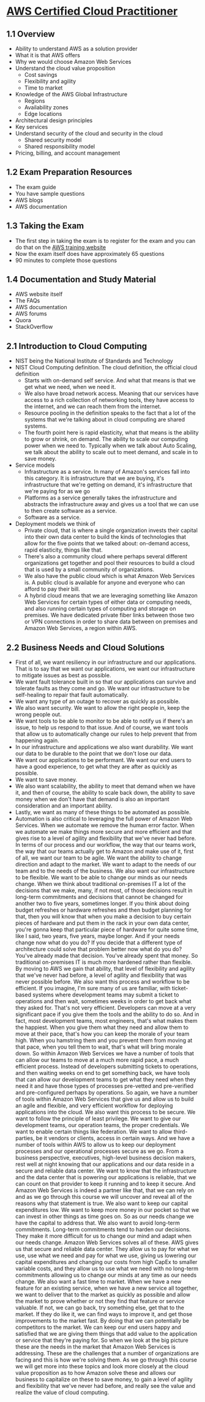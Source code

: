 # [AWS Certified Cloud Practitioner](https://learning.oreilly.com/videos/aws-certified-cloud/9780135175507/9780135175507-accp_01_00_00_00)
## 1.1 Overview
- Ability to understand AWS as a solution provider
- What it is that AWS offers 
- Why we would choose Amazon Web Services
- Understand the cloud value proposition
  - Cost savings
  - Flexibility and agility
  - Time to market
- Knowledge of the AWS Global Infrastructure
  - Regions
  - Availability zones
  - Edge locations
- Architectural design principles
- Key services
- Understand security of the cloud and security in the cloud
  - Shared security model
  - Shared responsibility model
- Pricing, billing, and account management
## 1.2 Exam Preparation Resources
- The exam guide
- You have sample questions
- AWS blogs
- AWS documentation
## 1.3 Taking the Exam
- The first step in taking the exam is to register for the exam and you can do that on the [AWS training website](http://www.aws.training)
- Now the exam itself does have approximately 65 questions
- 90 minutes to complete those questions
## 1.4 Documentation and Study Material
- AWS website itself
- The FAQs
- AWS documentation
- AWS forums
- Quora
- StackOverflow
## 2.1 Introduction to Cloud Computing
- NIST being the National Institute of Standards and Technology
- NIST Cloud Computing definition. The cloud definition, the official cloud definition
  - Starts with on-demand self service. And what that means is that we get what we need, when we need it.
  - We also have broad network access. Meaning that our services have access to a rich collection of networking tools, they have access to the internet, and we can reach them from the internet. 
  - Resource pooling in the definition speaks to the fact that a lot of the systems that we're talking about in cloud computing are shared systems. 
  - The fourth point here is rapid elasticity, what that means is the ability to grow or shrink, on demand. The ability to scale our computing power when we need to. Typically when we talk about Auto Scaling, we talk about the ability to scale out to meet demand, and scale in to save money.
- Service models
  - Infrastructure as a service. In many of Amazon's services fall into this category. It is infrastructure that we are buying, it's infrastructure that we're getting on demand, it's infrastructure that we're paying for as we go
  - Platforms as a service generally takes the infrastructure and abstracts the infrastructure away and gives us a tool that we can use to then create software as a service.
  - Software as a service.
- Deployment models we think of
  - Private cloud, that is where a single organization invests their capital into their own data center to build the kinds of technologies that allow for the five points that we talked about: on-demand access, rapid elasticity, things like that. 
  - There's also a community cloud where perhaps several different organizations get together and pool their resources to build a cloud that is used by a small community of organizations. 
  - We also have the public cloud which is what Amazon Web Services is. A public cloud is available for anyone and everyone who can afford to pay their bill. 
  - A hybrid cloud means that we are leveraging something like Amazon Web Services for certain types of either data or computing needs, and also running certain types of computing and storage on premises. We have dedicated private fiber links between those two or VPN connections in order to share data between on premises and Amazon Web Services, a region within AWS.
## 2.2 Business Needs and Cloud Solutions
- First of all, we want resiliency in our infrastructure and our applications. That is to say that we want our applications, we want our infrastructure to mitigate issues as best as possible. 
- We want fault tolerance built in so that our applications can survive and tolerate faults as they come and go. We want our infrastructure to be self-healing to repair that fault automatically. 
- We want any type of an outage to recover as quickly as possible. 
- We also want security. We want to allow the right people in, keep the wrong people out. 
- We want tools to be able to monitor to be able to notify us if there's an issue, to help us respond to that issue. And of course, we want tools that allow us to automatically change our rules to help prevent that from happening again. 
- In our infrastructure and applications we also want durability. We want our data to be durable to the point that we don't lose our data. 
- We want our applications to be performant. We want our end users to have a good experience, to get what they are after as quickly as possible. 
- We want to save money.
- We also want scalability, the ability to meet that demand when we have it, and then of course, the ability to scale back down, the ability to save money when we don't have that demand is also an important consideration and an important ability. 
- Lastly, we want as many of these things to be automated as possible. 
- Automation is also critical to leveraging the full power of Amazon Web Services. When we automate we remove the human error factor. When we automate we make things more secure and more efficient and that gives rise to a level of agility and flexibility that we've never had before. In terms of our process and our workflow, the way that our teams work, the way that our teams actually get to Amazon and make use of it, first of all, we want our team to be agile. We want the ability to change direction and adapt to the market. We want to adapt to the needs of our team and to the needs of the business. We also want our infrastructure to be flexible. We want to be able to change our minds as our needs change. When we think about traditional on-premises IT a lot of the decisions that we make, many, if not most, of those decisions result in long-term commitments and decisions that cannot be changed for another two to five years, sometimes longer. If you think about doing budget refreshes or hardware refreshes and then budget planning for that, then you will know that when you make a decision to buy certain pieces of hardware and put them in the rack in your own data center, you're gonna keep that particular piece of hardware for quite some time, like I said, two years, five years, maybe longer. And if your needs change now what do you do? If you decide that a different type of architecture could solve that problem better now what do you do? You've already made that decision. You've already spent that money. So traditional on-premises IT is much more hardened rather than flexible. By moving to AWS we gain that ability, that level of flexibility and agility that we've never had before, a level of agility and flexibility that was never possible before. We also want this process and workflow to be efficient. If you imagine, I'm sure many of us are familiar, with ticket-based systems where development teams may submit a ticket to operations and then wait, sometimes weeks in order to get back what they asked for. That's not very efficient. Developers can move at a very significant pace if you give them the tools and the ability to do so. And in fact, most development teams, most engineers, that's what makes them the happiest. When you give them what they need and allow them to move at their pace, that's how you can keep the morale of your team high. When you hamstring them and you prevent them from moving at that pace, when you tell them to wait, that's what will bring morale down. So within Amazon Web Services we have a number of tools that can allow our teams to move at a much more rapid pace, a much efficient process. Instead of developers submitting tickets to operations, and then waiting weeks on end to get something back, we have tools that can allow our development teams to get what they need when they need it and have those types of processes pre-vetted and pre-verified and pre-configured perhaps by operations. So again, we have a number of tools within Amazon Web Services that give us and allow us to build an agile and flexible, and very efficient workflow for deploying applications into the cloud. We also want this process to be secure. We want to follow the principle of least privilege. We want to give our development teams, our operation teams, the proper credentials. We want to enable certain things like federation. We want to allow third-parties, be it vendors or clients, access in certain ways. And we have a number of tools within AWS to allow us to keep our deployment processes and our operational processes secure as we go. From a business perspective, executives, high-level business decision makers, rest well at night knowing that our applications and our data reside in a secure and reliable data center. We want to know that the infrastructure and the data center that is powering our applications is reliable, that we can count on that provider to keep it running and to keep it secure. And Amazon Web Services is indeed a partner like that, that we can rely on and as we go through this course we will uncover and reveal all of the reasons why that statement is true. We also want to keep our capital expenditures low. We want to keep more money in our pocket so that we can invest in other things as time goes on. So as our needs change we have the capital to address that. We also want to avoid long-term commitments. Long-term commitments tend to harden our decisions. They make it more difficult for us to change our mind and adapt when our needs change. Amazon Web Services solves all of these. AWS gives us that secure and reliable data center. They allow us to pay for what we use, use what we need and pay for what we use, giving us lowering our capital expenditures and changing our costs from high CapEx to smaller variable costs, and they allow us to use what we need with no long-term commitments allowing us to change our minds at any time as our needs change. We also want a fast time to market. When we have a new feature for an existing service, when we have a new service all together, we want to deliver that to the market as quickly as possible and allow the market to prove whether or not they find that feature or service valuable. If not, we can go back, try something else, get that to the market. If they do like it, we can find ways to improve it, and get those improvements to the market fast. By doing that we can potentially be competitors to the market. We can keep our end users happy and satisfied that we are giving them things that add value to the application or service that they're paying for. So when we look at the big picture these are the needs in the market that Amazon Web Services is addressing. These are the challenges that a number of organizations are facing and this is how we're solving them. As we go through this course we will get more into these topics and look more closely at the cloud value proposition as to how Amazon solve these and allows our business to capitalize on these to save money, to gain a level of agility and flexibility that we've never had before, and really see the value and realize the value of cloud computing.
